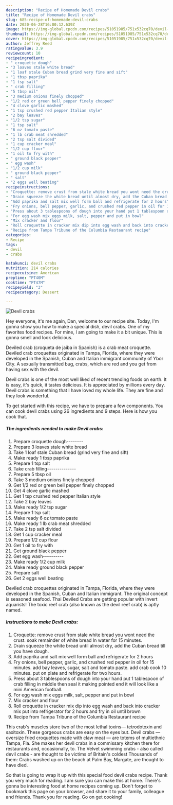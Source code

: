 ```yaml
---
description: "Recipe of Homemade Devil crabs"
title: "Recipe of Homemade Devil crabs"
slug: 685-recipe-of-homemade-devil-crabs
date: 2020-06-28T16:00:12.639Z
image: https://img-global.cpcdn.com/recipes/51051985/751x532cq70/devil-crabs-recipe-main-photo.jpg
thumbnail: https://img-global.cpcdn.com/recipes/51051985/751x532cq70/devil-crabs-recipe-main-photo.jpg
cover: https://img-global.cpcdn.com/recipes/51051985/751x532cq70/devil-crabs-recipe-main-photo.jpg
author: Jeffrey Reed
ratingvalue: 3.9
reviewcount: 10
recipeingredient:
- " croquette dough"
- "3 loaves stale white bread"
- "1 loaf stale Cuban bread grind very fine and sift"
- "1 tbsp paprika"
- "1 tsp salt"
- " crab filling"
- "5 tbsp oil"
- "3 medium onions finely chopped"
- "1/2 red or green bell pepper finely chopped"
- "4 clove garlic mashed"
- "1 tsp crushed red pepper Italian style"
- "2 bay leaves"
- "1/2 tsp sugar"
- "1 tsp salt"
- "6 oz tomato paste"
- "1 lb crab meat shredded"
- "2 tsp salt divided"
- "1 cup cracker meal"
- "1/2 cup flour"
- "1 oil to fry with"
- " ground black pepper"
- " egg wash"
- "1/2 cup milk"
- " ground black pepper"
- " salt"
- "2 eggs well beating"
recipeinstructions:
- "Croquette: remove crust from stale white bread you wont need the crust. soak remainder of white bread In water for 15 minutes."
- "Drain squeeze the white bread until almost dry, add the Cuban bread till you have dough."
- "Add paprika and salt mix well form ball and refrigerate for 2 hours"
- "Fry onions, bell pepper, garlic, and crushed red pepper in oil for 15 minutes. add bay leaves, sugar, salt and tomato paste. add crab cook 10 minutes. put on plate and refrigerate for two hours."
- "Press about 3 tablespoons of dough into your hand put 1 tablespoon of crab filling in middle then seal it making pointed end it will look like a mini American football."
- "For egg wash mix eggs milk, salt, pepper and put in bowl"
- "Mix cracker and flour"
- "Roll croquette in cracker mix dip into egg wash and back into cracker mix put into refrigerator for 2 hours and fry in oil until brown"
- "Recipe from Tampa Tribune of the Columbia Restaurant recipe"
categories:
- Recipe
tags:
- devil
- crabs

katakunci: devil crabs 
nutrition: 214 calories
recipecuisine: American
preptime: "PT40M"
cooktime: "PT47M"
recipeyield: "3"
recipecategory: Dessert

---
```



![Devil crabs](https://img-global.cpcdn.com/recipes/51051985/751x532cq70/devil-crabs-recipe-main-photo.jpg)

Hey everyone, it's me again, Dan, welcome to our recipe site. Today, I'm gonna show you how to make a special dish, devil crabs. One of my favorites food recipes. For mine, I am going to make it a bit unique. This is gonna smell and look delicious.

Deviled crab (croqueta de jaiba in Spanish) is a crab meat croquette. Deviled crab croquettes originated in Tampa, Florida, where they were developed in the Spanish, Cuban and Italian immigrant community of Ybor City. A sexually transmitted bug, crabs, which are red and you get from having sex with the devil.

Devil crabs is one of the most well liked of recent trending foods on earth. It is easy, it's quick, it tastes delicious. It is appreciated by millions every day. Devil crabs is something that I have loved my whole life. They are fine and they look wonderful.


To get started with this recipe, we have to prepare a few components. You can cook devil crabs using 26 ingredients and 9 steps. Here is how you cook that.

<!--inarticleads1-->

##### The ingredients needed to make Devil crabs:

1. Prepare  croquette dough--------
1. Prepare 3 loaves stale white bread
1. Take 1 loaf stale Cuban bread (grind very fine and sift)
1. Make ready 1 tbsp paprika
1. Prepare 1 tsp salt
1. Take  crab filling--------------
1. Prepare 5 tbsp oil
1. Take 3 medium onions finely chopped
1. Get 1/2 red or green bell pepper finely chopped
1. Get 4 clove garlic mashed
1. Get 1 tsp crushed red pepper Italian style
1. Take 2 bay leaves
1. Make ready 1/2 tsp sugar
1. Prepare 1 tsp salt
1. Make ready 6 oz tomato paste
1. Make ready 1 lb crab meat shredded
1. Take 2 tsp salt divided
1. Get 1 cup cracker meal
1. Prepare 1/2 cup flour
1. Get 1 oil to fry with
1. Get  ground black pepper
1. Get  egg wash----------
1. Make ready 1/2 cup milk
1. Make ready  ground black pepper
1. Prepare  salt
1. Get 2 eggs well beating


Deviled crab croquettes originated in Tampa, Florida, where they were developed in the Spanish, Cuban and Italian immigrant. The original concept is seasoned seafood. Thai Deviled Crabs are getting popular with invert aquarists! The toxic reef crab (also known as the devil reef crab) is aptly named. 

<!--inarticleads2-->

##### Instructions to make Devil crabs:

1. Croquette: remove crust from stale white bread you wont need the crust. soak remainder of white bread In water for 15 minutes.
1. Drain squeeze the white bread until almost dry, add the Cuban bread till you have dough.
1. Add paprika and salt mix well form ball and refrigerate for 2 hours
1. Fry onions, bell pepper, garlic, and crushed red pepper in oil for 15 minutes. add bay leaves, sugar, salt and tomato paste. add crab cook 10 minutes. put on plate and refrigerate for two hours.
1. Press about 3 tablespoons of dough into your hand put 1 tablespoon of crab filling in middle then seal it making pointed end it will look like a mini American football.
1. For egg wash mix eggs milk, salt, pepper and put in bowl
1. Mix cracker and flour
1. Roll croquette in cracker mix dip into egg wash and back into cracker mix put into refrigerator for 2 hours and fry in oil until brown
1. Recipe from Tampa Tribune of the Columbia Restaurant recipe


This crab&#39;s muscles store two of the most lethal toxins— tetrodotoxin and saxitoxin. These gorgeous crabs are easy on the eyes but. Devil crabs — oversize fried croquettes made with claw meat — are totems of multiethnic Tampa, Fla. She makes her devil crabs in a commissary kitchen there for restaurants and, occasionally, to. The Velvet swimming crabs - also called devil crabs - are thought to be victims of Britain&#39;s coldest Thousands of them: Crabs washed up on the beach at Palm Bay, Margate, are thought to have died. 

So that is going to wrap it up with this special food devil crabs recipe. Thank you very much for reading. I am sure you can make this at home. There's gonna be interesting food at home recipes coming up. Don't forget to bookmark this page on your browser, and share it to your family, colleague and friends. Thank you for reading. Go on get cooking!
